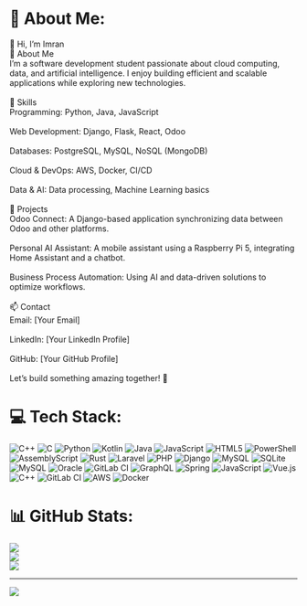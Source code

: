 # 💫 About Me:
👋 Hi, I’m Imran<br>🚀 About Me<br>I’m a software development student passionate about cloud computing, data, and artificial intelligence. I enjoy building efficient and scalable applications while exploring new technologies.<br><br>🔧 Skills<br>Programming: Python, Java, JavaScript<br><br>Web Development: Django, Flask, React, Odoo<br><br>Databases: PostgreSQL, MySQL, NoSQL (MongoDB)<br><br>Cloud & DevOps: AWS, Docker, CI/CD<br><br>Data & AI: Data processing, Machine Learning basics<br><br>💼 Projects<br>Odoo Connect: A Django-based application synchronizing data between Odoo and other platforms.<br><br>Personal AI Assistant: A mobile assistant using a Raspberry Pi 5, integrating Home Assistant and a chatbot.<br><br>Business Process Automation: Using AI and data-driven solutions to optimize workflows.<br><br>📫 Contact<br>Email: [Your Email]<br><br>LinkedIn: [Your LinkedIn Profile]<br><br>GitHub: [Your GitHub Profile]<br><br>Let’s build something amazing together! 🚀


# 💻 Tech Stack:
![C++](https://img.shields.io/badge/c++-%2300599C.svg?style=for-the-badge&logo=c%2B%2B&logoColor=white) ![C](https://img.shields.io/badge/c-%2300599C.svg?style=for-the-badge&logo=c&logoColor=white) ![Python](https://img.shields.io/badge/python-3670A0?style=for-the-badge&logo=python&logoColor=ffdd54) ![Kotlin](https://img.shields.io/badge/kotlin-%237F52FF.svg?style=for-the-badge&logo=kotlin&logoColor=white) ![Java](https://img.shields.io/badge/java-%23ED8B00.svg?style=for-the-badge&logo=openjdk&logoColor=white) ![JavaScript](https://img.shields.io/badge/javascript-%23323330.svg?style=for-the-badge&logo=javascript&logoColor=%23F7DF1E) ![HTML5](https://img.shields.io/badge/html5-%23E34F26.svg?style=for-the-badge&logo=html5&logoColor=white) ![PowerShell](https://img.shields.io/badge/PowerShell-%235391FE.svg?style=for-the-badge&logo=powershell&logoColor=white) ![AssemblyScript](https://img.shields.io/badge/assembly%20script-%23000000.svg?style=for-the-badge&logo=assemblyscript&logoColor=white) ![Rust](https://img.shields.io/badge/rust-%23000000.svg?style=for-the-badge&logo=rust&logoColor=white) ![Laravel](https://img.shields.io/badge/laravel-%23FF2D20.svg?style=for-the-badge&logo=laravel&logoColor=white) ![PHP](https://img.shields.io/badge/php-%23777BB4.svg?style=for-the-badge&logo=php&logoColor=white) ![Django](https://img.shields.io/badge/django-%23092E20.svg?style=for-the-badge&logo=django&logoColor=white) ![MySQL](https://img.shields.io/badge/mysql-4479A1.svg?style=for-the-badge&logo=mysql&logoColor=white) ![SQLite](https://img.shields.io/badge/sqlite-%2307405e.svg?style=for-the-badge&logo=sqlite&logoColor=white) ![MySQL](https://img.shields.io/badge/mysql-4479A1.svg?style=for-the-badge&logo=mysql&logoColor=white) ![Oracle](https://img.shields.io/badge/Oracle-F80000?style=for-the-badge&logo=oracle&logoColor=white) ![GitLab CI](https://img.shields.io/badge/gitlab%20CI-%23181717.svg?style=for-the-badge&logo=gitlab&logoColor=white) ![GraphQL](https://img.shields.io/badge/-GraphQL-E10098?style=for-the-badge&logo=graphql&logoColor=white) ![Spring](https://img.shields.io/badge/spring-%236DB33F.svg?style=for-the-badge&logo=spring&logoColor=white) ![JavaScript](https://img.shields.io/badge/javascript-%23323330.svg?style=for-the-badge&logo=javascript&logoColor=%23F7DF1E) ![Vue.js](https://img.shields.io/badge/vue.js-%2335495e.svg?style=for-the-badge&logo=vuedotjs&logoColor=%234FC08D) ![C++](https://img.shields.io/badge/c++-%2300599C.svg?style=for-the-badge&logo=c%2B%2B&logoColor=white) ![GitLab CI](https://img.shields.io/badge/gitlab%20CI-%23181717.svg?style=for-the-badge&logo=gitlab&logoColor=white) ![AWS](https://img.shields.io/badge/AWS-%23FF9900.svg?style=for-the-badge&logo=amazon-aws&logoColor=white) ![Docker](https://img.shields.io/badge/docker-%230db7ed.svg?style=for-the-badge&logo=docker&logoColor=white)
# 📊 GitHub Stats:
![](https://github-readme-stats.vercel.app/api?username=Imran102010&theme=dark&hide_border=false&include_all_commits=false&count_private=false)<br/>
![](https://nirzak-streak-stats.vercel.app/?user=Imran102010&theme=dark&hide_border=false)<br/>
![](https://github-readme-stats.vercel.app/api/top-langs/?username=Imran102010&theme=dark&hide_border=false&include_all_commits=false&count_private=false&layout=compact)

---
[![](https://visitcount.itsvg.in/api?id=Imran102010&icon=0&color=0)](https://visitcount.itsvg.in)

<!-- Proudly created with GPRM ( https://gprm.itsvg.in ) -->
